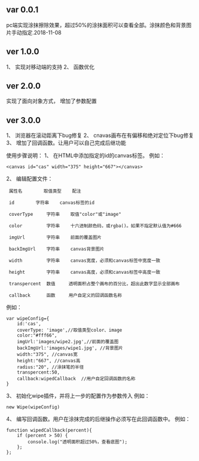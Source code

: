 ## var 0.0.1 ##
pc端实现涂抹擦除效果，超过50%的涂抹面积可以查看全部。涂抹颜色和背景图片手动指定.2018-11-08
## ver 1.0.0 ##
1、 实现对移动端的支持
2、 函数优化
## ver 2.0.0 ##
实现了面向对象方式，
增加了参数配置
## ver 3.0.0 ##
1、 浏览器在滚动距离下bug修复
2、 cnavas画布在有偏移和绝对定位下bug修复
3、 增加了回调函数。让用户可以自己完成后继功能

使用步骤说明：
1、 在HTML中添加指定的id的canvas标签。
例如：
``` 
<canvas id="cas" width="375" height="667"></canvas>
 ```
2、 编辑配置文件：
``` 
 属性名	    取值类型    配注
 
 id	       字符串    canvas标签的id
 
 coverType     字符串    取值"color"或"image"
 
 color         字符串    十六进制颜色码，或rgba()。如果不指定默认值为#666 
 
 imgUrl        字符串    前面的覆盖图片 
 
 backImgUrl    字符串    canvas背景图片 
 
 width         字符串    canvas宽度，必须和canvas标签中宽度一致
 
 height        字符串    canvas高度，必须和canvas标签中高度一致
 
 transpercent  数值     透明面积占整个画布的百分比，超出此数字显示全部画布
 
 callback      函数     用户自定义的回调函数名称 
 ``` 

例如：
``` 
var wipeConfig={
	id:'cas',
	coverType: 'image',//取值类型color、image
	color:"#fff66",
	imgUrl:'images/wipe2.jpg',//前面的覆盖图
	backImgUrl:'images/wipe1.jpg', //背景图片
	width:"375", //canvas宽
	height:"667", //canvas高
	radius:"20", //涂抹笔的半径
	transpercent:50,
	callback:wipedCallback	//用户自定回调函数的名称
}
 ```
3、 初始化wipe插件，并将上一步的配置作为参数传入
例如：
``` 
new Wipe(wipeConfig)
 ```
4、 编写回调函数。用户在涂抹完成的后继操作必须写在此回调函数中。
例如：
``` 
function wipedCallback(percent){
	if (percent > 50) {
		console.log("透明面积超过50%，查看底图");
	};
};
 ```
